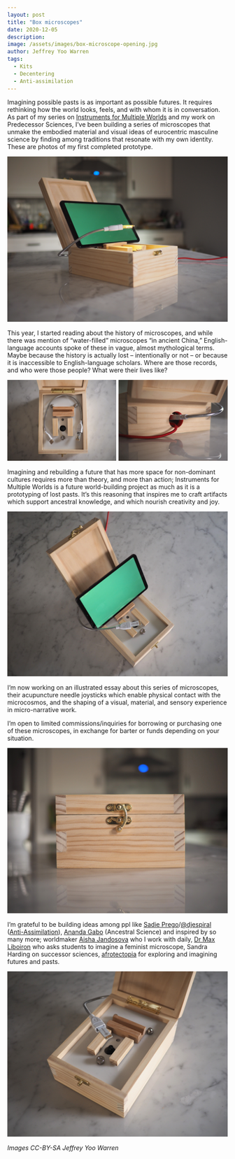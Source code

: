 ```yaml
---
layout: post
title: "Box microscopes"
date: 2020-12-05
description: 
image: /assets/images/box-microscope-opening.jpg
author: Jeffrey Yoo Warren
tags: 
  - Kits
  - Decentering
  - Anti-assimilation
---
```


Imagining possible pasts is as important as possible futures. It requires rethinking how the world looks, feels, and with whom it is in conversation. As part of my series on [Instruments for Multiple Worlds](/2020/05/05/instruments/) and my work on Predecessor Sciences, I’ve been building a series of microscopes that unmake the embodied material and visual ideas of eurocentric masculine science by finding among traditions that resonate with my own identity. These are photos of my first completed prototype. 

![A small pine box with interlocking joints sits on a marble countertop in a dimly lit room, lid open, with a green-screened tablet resting on top and a yellow light illuminating the box interior from a silver gooseneck hovering above it, which leads to the rear of the box. A red cable runs off the table in the background.](/assets/images/box-microscope-lit.jpg)

This year, I started reading about the history of microscopes, and while there was mention of “water-filled” microscopes “in ancient China,” English-language accounts spoke of these in vague, almost mythological terms. Maybe because the history is actually lost – intentionally or not – or because it is inaccessible to English-language scholars. Where are those records, and who were those people? What were their lives like? 

![Side by side images of details of the box microscope, showing cords entering a red-lined circular hole and the gooseneck light and assorted wooden fixtures fit inside, ready for the lid to close.](/assets/images/box-microscope-side-by.png)

Imagining and rebuilding a future that has more space for non-dominant cultures requires more than theory, and more than action; Instruments for Multiple Worlds is a future world-building project as much as it is a prototyping of lost pasts. It’s this reasoning that inspires me to craft artifacts which support ancestral knowledge, and which nourish creativity and joy. 

![A view downward to the open box microscope, showing the silver focus knob and white acrylic top surface within the box.](/assets/images/box-microscope-above.jpg)

I’m now working on an illustrated essay about this series of microscopes, their acupuncture needle joysticks which enable physical contact with the microcosmos, and the shaping of a visual, material, and sensory experience in micro-narrative work. 

I’m open to limited commissions/inquiries for borrowing or purchasing one of these microscopes, in exchange for barter or funds depending on your situation. 

![A front-on view of the box showing the contrasting grain direction of the box joints and the semicircular brass latch. The box is reflected in the marble countertop.](/assets/images/box-microscope-front.jpg)

I’m grateful to be building ideas among ppl like [Sadie Prego](http://sadieprego.com/)/[@djespiral](https://instagram.com/djespiral) ([Anti-Assimilation](/themes)), [Ananda Gabo](https://instagram.com/a__gabo) (Ancestral Science) and inspired by so many more; worldmaker [Aisha Jandosova](https://towardsanidealplace) who I work with daily, [Dr Max Liboiron](http://twitter.com/maxliboiron) who asks students to imagine a feminist microscope, Sandra Harding on successor sciences, [afrotectopia](https://www.afrotectopia.org) for exploring and imagining futures and pasts. 

![A 3/4 view of the open box with the light off and no tablet, showing silver acorn nuts and the wooden tablet stand, as well as the tiny gold-and-white LED hovering above on its gooseneck.](/assets/images/box-microscope-unlit.jpg)

_Images CC-BY-SA Jeffrey Yoo Warren_
